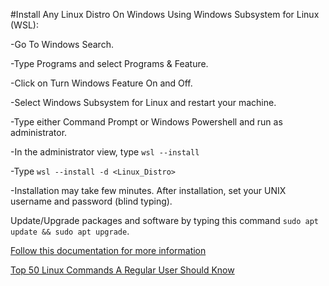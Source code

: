 #Install Any Linux Distro On Windows Using Windows Subsystem for Linux (WSL):

-Go To Windows Search.

-Type Programs and select Programs & Feature.

-Click on Turn Windows Feature On and Off.

-Select Windows Subsystem for Linux and restart your machine.

-Type either Command Prompt or Windows Powershell and run as administrator.

-In the administrator view, type `wsl --install`

-Type `wsl --install -d <Linux_Distro>`

-Installation may take few minutes. 
After installation, set your UNIX username and password (blind typing).

Update/Upgrade packages and software by typing this command `sudo apt update && sudo apt upgrade`.

[Follow this documentation for more information](https://learn.microsoft.com/en-us/windows/wsl/setup/environment#set-up-your-linux-username-and-password)

[Top 50 Linux Commands A Regular User Should Know](https://www.digitalocean.com/community/tutorials/linux-commands)
